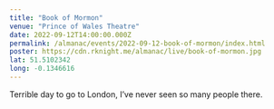 ```yaml
---
title: "Book of Mormon"
venue: "Prince of Wales Theatre"
date: 2022-09-12T14:00:00.000Z
permalink: /almanac/events/2022-09-12-book-of-mormon/index.html
poster: https://cdn.rknight.me/almanac/live/book-of-mormon.jpg
lat: 51.5102342
long: -0.1346616
---
```


Terrible day to go to London, I’ve never seen so many people there.